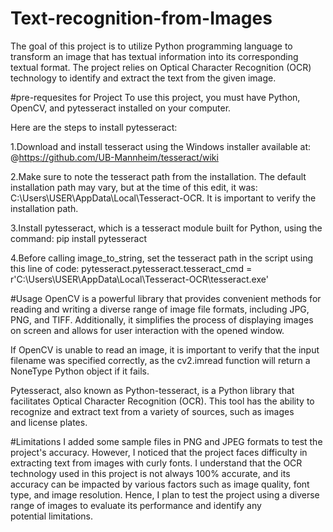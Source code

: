 # Text-recognition-from-Images

The goal of this project is to utilize Python programming language to transform an image that has textual information into its corresponding textual format. The project relies on Optical Character Recognition (OCR) technology to identify and extract the text from the given image.

#pre-requesites for Project
To use this project, you must have Python, OpenCV, and pytesseract installed on your computer.

Here are the steps to install pytesseract:

1.Download and install tesseract using the Windows installer available at: @https://github.com/UB-Mannheim/tesseract/wiki

2.Make sure to note the tesseract path from the installation. The default installation path may vary, but at the time of this edit, it was: C:\Users\USER\AppData\Local\Tesseract-OCR. It is important to verify the installation path.

3.Install pytesseract, which is a tesseract module built for Python, using the command: pip install pytesseract

4.Before calling image_to_string, set the tesseract path in the script using this line of code:
pytesseract.pytesseract.tesseract_cmd = r'C:\Users\USER\AppData\Local\Tesseract-OCR\tesseract.exe'

#Usage
OpenCV is a powerful library that provides convenient methods for reading and writing a diverse range of image file formats, including JPG, PNG, and TIFF. Additionally, it simplifies the process of displaying images on screen and allows for user interaction with the opened window.

If OpenCV is unable to read an image, it is important to verify that the input filename was specified correctly, as the cv2.imread function will return a NoneType Python object if it fails.

Pytesseract, also known as Python-tesseract, is a Python library that facilitates Optical Character Recognition (OCR). This tool has the ability to recognize and extract text from a variety of sources, such as images and license plates.

#Limitations
I added some sample files in PNG and JPEG formats to test the project's accuracy. However, I noticed that the project faces difficulty in extracting text from images with curly fonts. I understand that the OCR technology used in this project is not always 100% accurate, and its accuracy can be impacted by various factors such as image quality, font type, and image resolution. Hence, I plan to test the project using a diverse range of images to evaluate its performance and identify any potential limitations.
